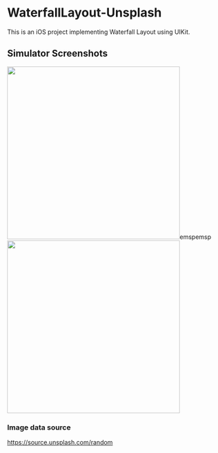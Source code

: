 # WaterfallLayout-Unsplash

This is an iOS project implementing Waterfall Layout using UIKit.

## Simulator Screenshots

<img src="https://user-images.githubusercontent.com/47253785/200255251-f75206a3-54f9-4e70-8a05-5345b92ac0ca.png" width="400">emspemsp<img src="https://user-images.githubusercontent.com/47253785/200255265-9afe106a-08d4-49cc-89bc-c25a5dfd4727.png" width="400">



### Image data source

https://source.unsplash.com/random
